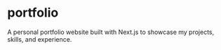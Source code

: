 # portfolio
A personal portfolio website built with Next.js to showcase my projects, skills, and experience. 

